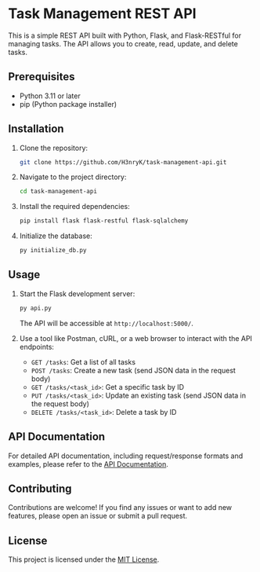 # Task Management REST API

This is a simple REST API built with Python, Flask, and Flask-RESTful for managing tasks. The API allows you to create, read, update, and delete tasks.

## Prerequisites

- Python 3.11 or later
- pip (Python package installer)

## Installation

1. Clone the repository:
    ```bash
    git clone https://github.com/H3nryK/task-management-api.git
2. Navigate to the project directory:
    ```bash
    cd task-management-api
3. Install the required dependencies:
    ```bash
    pip install flask flask-restful flask-sqlalchemy
4. Initialize the database:
    ```bash
    py initialize_db.py

## Usage

1. Start the Flask development server:
    ```bash
    py api.py
    ```
    The API will be accessible at `http://localhost:5000/`.

2. Use a tool like Postman, cURL, or a web browser to interact with the API endpoints:

    - `GET /tasks`: Get a list of all tasks
    - `POST /tasks`: Create a new task (send JSON data in the request body)
    - `GET /tasks/<task_id>`: Get a specific task by ID
    - `PUT /tasks/<task_id>`: Update an existing task (send JSON data in the request body)
    - `DELETE /tasks/<task_id>`: Delete a task by ID

## API Documentation

For detailed API documentation, including request/response formats and examples, please refer to the [API Documentation](https://your-api-docs-url.com).

## Contributing

Contributions are welcome! If you find any issues or want to add new features, please open an issue or submit a pull request.

## License

This project is licensed under the [MIT License](LICENSE).